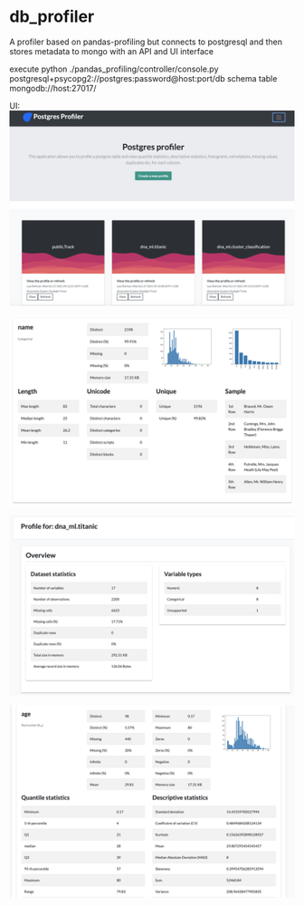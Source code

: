# db_profiler
A profiler based on pandas-profiling but connects to postgresql and then stores metadata to mongo with an API and UI interface

execute python ./pandas_profiling/controller/console.py postgresql+psycopg2://postgres:password@host:port/db schema table mongodb://host:27017/

UI:
![Page 1](src/docs/Screen.png)

![Page 2](src/docs/Screen-1.png)

![Page 3](src/docs/Screen-2.png)

![Page 4](src/docs/Screen-3.png)